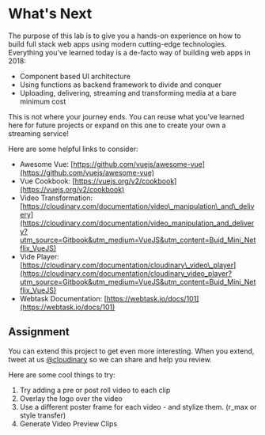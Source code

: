 # What's Next

The purpose of this lab is to give you a hands-on experience on how to build full stack web apps using modern cutting-edge technologies. Everything you've learned today is a de-facto way of building web apps in 2018:

* Component based UI architecture
* Using functions as backend framework to divide and conquer
* Uploading, delivering, streaming and transforming media at a bare minimum cost

This is not where your journey ends. You can reuse what you've learned here for future projects or expand on this one to create your own a streaming service!

Here are some helpful links to consider:

* Awesome Vue: [https://github.com/vuejs/awesome-vue](https://github.com/vuejs/awesome-vue)
* Vue Cookbook: [https://vuejs.org/v2/cookbook](https://vuejs.org/v2/cookbook)
* Video Transformation: [https://cloudinary.com/documentation/video\_manipulation\_and\_delivery](https://cloudinary.com/documentation/video_manipulation_and_delivery?utm_source=Gitbook&utm_medium=VueJS&utm_content=Buid_Mini_Netflix_VueJS)
* Vide Player: [https://cloudinary.com/documentation/cloudinary\_video\_player](https://cloudinary.com/documentation/cloudinary_video_player?utm_source=Gitbook&utm_medium=VueJS&utm_content=Buid_Mini_Netflix_VueJS)
* Webtask Documentation: [https://webtask.io/docs/101](https://webtask.io/docs/101)

## Assignment

You can extend this project to get even more interesting. When you extend, tweet at us [@cloudinary](https://twitter.com/cloudinary) so we can share and help you review.

Here are some cool things to try:

1. Try adding a pre or post roll video to each clip
2. Overlay the logo over the video
3. Use a different poster frame for each video - and stylize them. \(r\_max or style transfer\)
4. Generate Video Preview Clips

